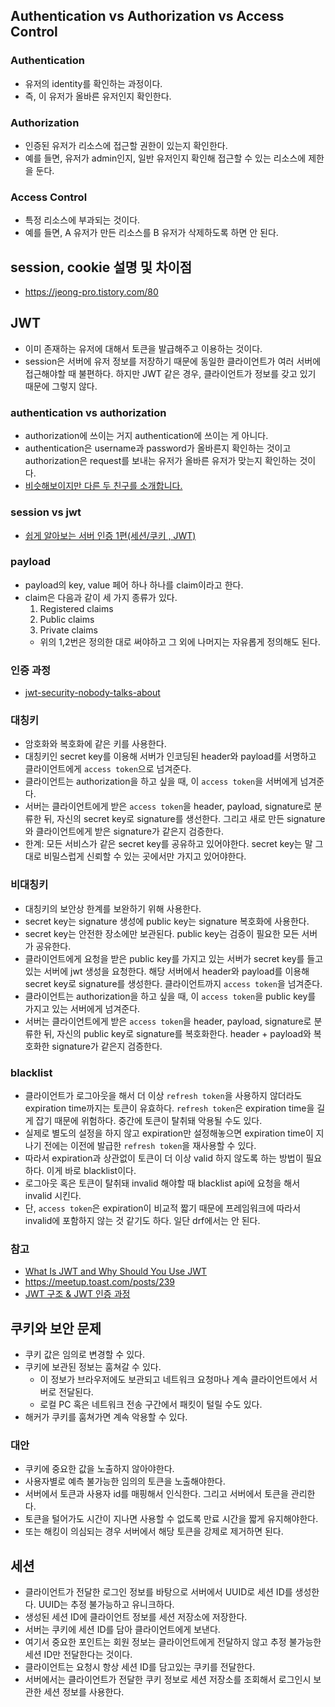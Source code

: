 ## Authentication vs Authorization vs Access Control
### Authentication
- 유저의 identity를 확인하는 과정이다.
- 즉, 이 유저가 올바른 유저인지 확인한다.

### Authorization
- 인증된 유저가 리소스에 접근할 권한이 있는지 확인한다.
- 예를 들면, 유저가 admin인지, 일반 유저인지 확인해 접근할 수 있는 리소스에 제한을 둔다.

### Access Control
- 특정 리소스에 부과되는 것이다.
- 예를 들면, A 유저가 만든 리소스를 B 유저가 삭제하도록 하면 안 된다.

## session, cookie 설명 및 차이점
- https://jeong-pro.tistory.com/80

## JWT
- 이미 존재하는 유저에 대해서 토큰을 발급해주고 이용하는 것이다.
- session은 서버에 유저 정보를 저장하기 때문에 동일한 클라이언트가 여러 서버에 접근해야할 때 불편하다. 하지만 JWT 같은 경우, 클라이언트가 정보를 갖고 있기 때문에 그렇지 않다.

### authentication vs authorization
- authorization에 쓰이는 거지 authentication에 쓰이는 게 아니다.
- authentication은 username과 password가 올바른지 확인하는 것이고 authorization은 request를 보내는 유저가 올바른 유저가 맞는지 확인하는 것이다.
- [비슷해보이지만 다른 두 친구를 소개합니다.](https://baek.dev/post/24/)

### session vs jwt
- [쉽게 알아보는 서버 인증 1편(세션/쿠키 , JWT)](https://tansfil.tistory.com/58)

### payload
- payload의 key, value 페어 하나 하나를 claim이라고 한다.
- claim은 다음과 같이 세 가지 종류가 있다.
  1. Registered claims
  2. Public claims
  3. Private claims
  - 위의 1,2번은 정의한 대로 써야하고 그 외에 나머지는 자유롭게 정의해도 된다.

### 인증 과정
- [jwt-security-nobody-talks-about](https://www.pingidentity.com/en/company/blog/posts/2019/jwt-security-nobody-talks-about.html)

### 대칭키
- 암호화와 복호화에 같은 키를 사용한다.
- 대칭키인 secret key를 이용해 서버가 인코딩된 header와 payload를 서명하고 클라이언트에게 `access token`으로 넘겨준다.
- 클라이언트는 authorization을 하고 싶을 때, 이 `access token`을 서버에게 넘겨준다.
- 서버는 클라이언트에게 받은 `access token`을 header, payload, signature로 분류한 뒤, 자신의 secret key로 signature를 생선한다. 그리고 새로 만든 signature와 클라이언트에게 받은 signature가 같은지 검증한다.
- 한계: 모든 서비스가 같은 secret key를 공유하고 있어야한다. secret key는 말 그대로 비밀스럽게 신뢰할 수 있는 곳에서만 가지고 있어야한다.

### 비대칭키
- 대칭키의 보안상 한계를 보완하기 위해 사용한다.
- secret key는 signature 생성에 public key는 signature 복호화에 사용한다.
- secret key는 안전한 장소에만 보관된다. public key는 검증이 필요한 모든 서버가 공유한다.
- 클라이언트에게 요청을 받은 public key를 가지고 있는 서버가 secret key를 들고 있는 서버에 jwt 생성을 요청한다. 해당 서버에서 header와 payload를 이용해 secret key로 signature를 생성한다. 클라이언트까지 `access token`을 넘겨준다.
- 클라이언트는 authorization을 하고 싶을 때, 이 `access token`을 public key를 가지고 있는 서버에게 넘겨준다.
- 서버는 클라이언트에게 받은 `access token`을 header, payload, signature로 분류한 뒤, 자신의 public key로 signature를 복호화한다. header + payload와 복호화한 signature가 같은지 검증한다.

### blacklist
- 클라이언트가 로그아웃을 해서 더 이상 `refresh token`을 사용하지 않더라도 expiration time까지는 토큰이 유효하다. `refresh token`은 expiration time을 길게 잡기 때문에 위험하다. 중간에 토큰이 탈취돼 악용될 수도 있다.
- 실제로 별도의 설정을 하지 않고 expiration만 설정해놓으면 expiration time이 지나기 전에는 이전에 발급한 `refresh token`을 재사용할 수 있다.
- 따라서 expiration과 상관없이 토큰이 더 이상 valid 하지 않도록 하는 방법이 필요하다. 이게 바로 blacklist이다.
- 로그아웃 혹은 토큰이 탈취돼 invalid 해야할 때 blacklist api에 요청을 해서 invalid 시킨다.
- 단, `access token`은 expiration이 비교적 짧기 때문에 프레임워크에 따라서 invalid에 포함하지 않는 것 같기도 하다. 일단 drf에서는 안 된다.

### 참고
- [What Is JWT and Why Should You Use JWT](https://www.youtube.com/watch?v=7Q17ubqLfaM)
- https://meetup.toast.com/posts/239
- [JWT 구조 & JWT 인증 과정](https://velog.io/@zz3n/HTTP-%EC%9D%B8%EC%A6%9D-JWT)

## 쿠키와 보안 문제
- 쿠키 값은 임의로 변경할 수 있다.
- 쿠키에 보관된 정보는 훔쳐갈 수 있다.
  - 이 정보가 브라우저에도 보관되고 네트워크 요청마나 계속 클라이언트에서 서버로 전달된다.
  - 로컬 PC 혹은 네트워크 전송 구간에서 패킷이 털릴 수도 있다.
- 해커가 쿠키를 훔쳐가면 계속 악용할 수 있다.

### 대안
- 쿠키에 중요한 값을 노출하지 않아야한다.
- 사용자별로 예측 불가능한 임의의 토큰을 노출해야한다.
- 서버에서 토큰과 사용자 id를 매핑해서 인식한다. 그리고 서버에서 토큰을 관리한다.
- 토큰을 털어가도 시간이 지나면 사용할 수 없도록 만료 시간을 짧게 유지해야한다.
- 또는 해킹이 의심되는 경우 서버에서 해당 토큰을 강제로 제거하면 된다.

## 세션
- 클라이언트가 전달한 로그인 정보를 바탕으로 서버에서 UUID로 세션 ID를 생성한다. UUID는 추정 불가능하고 유니크하다.
- 생성된 세션 ID에 클라이언트 정보를 세션 저장소에 저장한다.
- 서버는 쿠키에 세션 ID를 담아 클라이언트에게 보낸다.
- 여기서 중요한 포인트는 회원 정보는 클라이언트에게 전달하지 않고 추정 불가능한 세션 ID만 전달한다는 것이다.
- 클라이언트는 요청시 항상 세션 ID를 담고있는 쿠키를 전달한다.
- 서버에서는 클라이언트가 전달한 쿠키 정보로 세션 저장소를 조회해서 로그인시 보관한 세션 정보를 사용한다.

